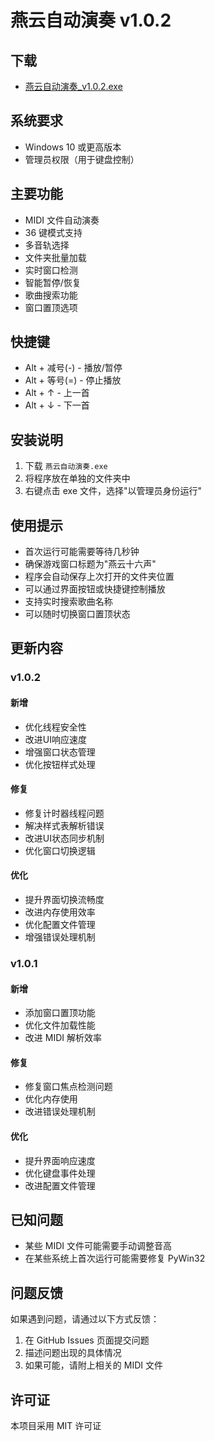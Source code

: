 # 燕云自动演奏 v1.0.2

## 下载
- [燕云自动演奏_v1.0.2.exe](../../releases/download/v1.0.2/燕云自动演奏.exe)

## 系统要求
- Windows 10 或更高版本
- 管理员权限（用于键盘控制）

## 主要功能
- MIDI 文件自动演奏
- 36 键模式支持
- 多音轨选择
- 文件夹批量加载
- 实时窗口检测
- 智能暂停/恢复
- 歌曲搜索功能
- 窗口置顶选项

## 快捷键
- Alt + 减号(-) - 播放/暂停
- Alt + 等号(=) - 停止播放
- Alt + ↑ - 上一首
- Alt + ↓ - 下一首

## 安装说明
1. 下载 `燕云自动演奏.exe`
2. 将程序放在单独的文件夹中
3. 右键点击 exe 文件，选择"以管理员身份运行"

## 使用提示
- 首次运行可能需要等待几秒钟
- 确保游戏窗口标题为"燕云十六声"
- 程序会自动保存上次打开的文件夹位置
- 可以通过界面按钮或快捷键控制播放
- 支持实时搜索歌曲名称
- 可以随时切换窗口置顶状态

## 更新内容
### v1.0.2
#### 新增
- 优化线程安全性
- 改进UI响应速度
- 增强窗口状态管理
- 优化按钮样式处理

#### 修复
- 修复计时器线程问题
- 解决样式表解析错误
- 改进UI状态同步机制
- 优化窗口切换逻辑

#### 优化
- 提升界面切换流畅度
- 改进内存使用效率
- 优化配置文件管理
- 增强错误处理机制

### v1.0.1
#### 新增
- 添加窗口置顶功能
- 优化文件加载性能
- 改进 MIDI 解析效率

#### 修复
- 修复窗口焦点检测问题
- 优化内存使用
- 改进错误处理机制

#### 优化
- 提升界面响应速度
- 优化键盘事件处理
- 改进配置文件管理

## 已知问题
- 某些 MIDI 文件可能需要手动调整音高
- 在某些系统上首次运行可能需要修复 PyWin32

## 问题反馈
如果遇到问题，请通过以下方式反馈：
1. 在 GitHub Issues 页面提交问题
2. 描述问题出现的具体情况
3. 如果可能，请附上相关的 MIDI 文件

## 许可证
本项目采用 MIT 许可证 